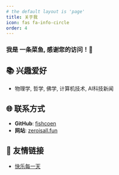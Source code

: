 ```yaml
---
# the default layout is 'page'
title: 关于我
icon: fas fa-info-circle
order: 4
---
```


### 我是 **一条菜鱼**, 感谢您的访问！🎉

## 📚 兴趣爱好

- 物理学, 哲学, 佛学, 计算机技术, AI科技新闻


## 🌐 联系方式

- **GitHub**: [fishcoen](https://github.com/fishcoen)
- **网站**: [zeroisall.fun](https://zeroisall.fun)

## 🔗 友情链接

- [快乐每一天](http://example.zeroisall.fun/)


